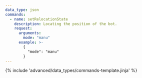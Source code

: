 ```yaml
---
data_type: json
commands:
  - name: setRelocationState
    description: Locating the position of the bot.
    request:
      arguments:
        mode: "manu"
      example: >-
        {
          "mode": "manu"
        }
---
```


{% include 'advanced/data_types/commands-template.jinja' %}
